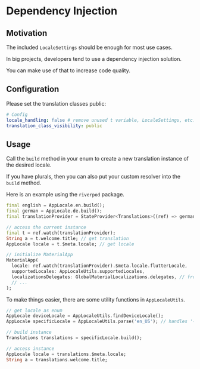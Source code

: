 # Dependency Injection

## Motivation

The included `LocaleSettings` should be enough for most use cases.

In big projects, developers tend to use a dependency injection solution.

You can make use of that to increase code quality.

## Configuration

Please set the translation classes public:

```yaml
# Config
locale_handling: false # remove unused t variable, LocaleSettings, etc.
translation_class_visibility: public
```

## Usage

Call the `build` method in your enum to create a new translation instance of the desired locale.

If you have plurals, then you can also put your custom resolver into the `build` method.

Here is an example using the `riverpod` package.

```dart
final english = AppLocale.en.build();
final german = AppLocale.de.build();
final translationProvider = StateProvider<Translations>((ref) => german); // set it

// access the current instance
final t = ref.watch(translationProvider);
String a = t.welcome.title; // get translation
AppLocale locale = t.$meta.locale; // get locale

// initialize MaterialApp
MaterialApp(
  locale: ref.watch(translationProvider).$meta.locale.flutterLocale,
  supportedLocales: AppLocaleUtils.supportedLocales,
  localizationsDelegates: GlobalMaterialLocalizations.delegates, // from flutter_localizations package
  // ...
);
```

To make things easier, there are some utility functions in `AppLocaleUtils`.

```dart
// get locale as enum
AppLocale deviceLocale = AppLocaleUtils.findDeviceLocale();
AppLocale specificLocale = AppLocaleUtils.parse('en_US'); // handles '-' and '_'

// build instance
Translations translations = specificLocale.build();

// access instance
AppLocale locale = translations.$meta.locale;
String a = translations.welcome.title;
```
